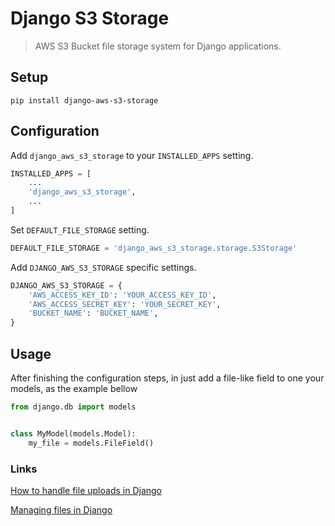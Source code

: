 # Django S3 Storage
> AWS S3 Bucket file storage system for Django applications.

## Setup
`pip install django-aws-s3-storage`

## Configuration
Add `django_aws_s3_storage` to your `INSTALLED_APPS` setting.

```python
INSTALLED_APPS = [
    ...
    'django_aws_s3_storage',
    ...
]
```

Set `DEFAULT_FILE_STORAGE` setting.

```python
DEFAULT_FILE_STORAGE = 'django_aws_s3_storage.storage.S3Storage'
```

Add `DJANGO_AWS_S3_STORAGE` specific settings.

```python
DJANGO_AWS_S3_STORAGE = {
    'AWS_ACCESS_KEY_ID': 'YOUR_ACCESS_KEY_ID',
    'AWS_ACCESS_SECRET_KEY': 'YOUR_SECRET_KEY',
    'BUCKET_NAME': 'BUCKET_NAME',
}
```

## Usage
After finishing the configuration steps, in just add a file-like field to one your models, as the example bellow

```python
from django.db import models


class MyModel(models.Model):
    my_file = models.FileField()

```

### Links

[How to handle file uploads in Django](https://docs.djangoproject.com/en/3.1/topics/http/file-uploads/)

[Managing files in Django](https://docs.djangoproject.com/en/3.1/topics/files/)